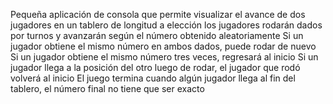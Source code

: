 Pequeña aplicación de consola que permite visualizar el avance de dos jugadores en un tablero de longitud a elección
los jugadores rodarán dados por turnos y avanzarán según el número obtenido aleatoriamente
Si un jugador obtiene el mismo número en ambos dados, puede rodar de nuevo
Si un jugador obtiene el mismo número tres veces, regresará al inicio
Si un jugador llega a la posición del otro luego de rodar, el jugador que rodó volverá al inicio
El juego termina cuando algún jugador llega al fin del tablero, el número final no tiene que ser exacto